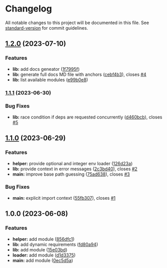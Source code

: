 # Changelog

All notable changes to this project will be documented in this file. See [standard-version](https://github.com/conventional-changelog/standard-version) for commit guidelines.

## [1.2.0](https://github.com/jue89/node-lazy-di/compare/v1.1.1...v1.2.0) (2023-07-10)


### Features

* **lib:** add docs geneator ([1f7995f](https://github.com/jue89/node-lazy-di/commit/1f7995f3ccfd386e1b054711a774f7270bb6dd28))
* **lib:** generate full docs MD file with anchors ([cebf4b3](https://github.com/jue89/node-lazy-di/commit/cebf4b3ed3a44df10d1166ea5ca0191a84e70b2c)), closes [#4](https://github.com/jue89/node-lazy-di/issues/4)
* **lib:** list available modules ([e99b0e8](https://github.com/jue89/node-lazy-di/commit/e99b0e80e44b2bb03bed27cc7668b2f66b23aa8b))

### [1.1.1](https://github.com/jue89/node-lazy-di/compare/v1.1.0...v1.1.1) (2023-06-30)


### Bug Fixes

* **lib:** race condition if deps are requested concurrently ([d460bcb](https://github.com/jue89/node-lazy-di/commit/d460bcba2d9a30612d0eb94bc12467029a40ca86)), closes [#5](https://github.com/jue89/node-lazy-di/issues/5)

## [1.1.0](https://github.com/jue89/node-lazy-di/compare/v1.0.0...v1.1.0) (2023-06-29)


### Features

* **helper:** provide optional and integer env loader ([126d23a](https://github.com/jue89/node-lazy-di/commit/126d23ac0dbd88631787e34f6caa4732e54f29ab))
* **lib:** provide context in error messages ([2c3bd40](https://github.com/jue89/node-lazy-di/commit/2c3bd4044d3dcbf801f3be936c54b45312f8b650)), closes [#2](https://github.com/jue89/node-lazy-di/issues/2)
* **main:** improve base path guessing ([75ad638](https://github.com/jue89/node-lazy-di/commit/75ad63862876732be029f5e9332fb6168709682b)), closes [#3](https://github.com/jue89/node-lazy-di/issues/3)


### Bug Fixes

* **main:** explicit import context ([55fb307](https://github.com/jue89/node-lazy-di/commit/55fb307b429d48651ab91d43963963d931c2dc84)), closes [#1](https://github.com/jue89/node-lazy-di/issues/1)

## 1.0.0 (2023-06-08)


### Features

* **helper:** add module ([856dfc1](https://github.com/jue89/node-lazy-di/commit/856dfc14c7332d947a5784a05a4d560c0a75515a))
* **lib:** add dynamic requirements ([fd80a94](https://github.com/jue89/node-lazy-di/commit/fd80a9409462f6b43836ffd42a77cbed607a9940))
* **lib:** add module ([15e03bd](https://github.com/jue89/node-lazy-di/commit/15e03bdd193f3b033dab848041ad162918285a30))
* **loader:** add module ([d1d3375](https://github.com/jue89/node-lazy-di/commit/d1d3375bcbd12953528d96fecfa209a9214d2ed9))
* **main:** add module ([0ec5d5a](https://github.com/jue89/node-lazy-di/commit/0ec5d5a55f47b27072ad6fcce5d224d02f7b261c))
